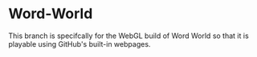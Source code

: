 # Word-World

This branch is specifcally for the WebGL build of Word World so that it
is playable using GitHub's built-in webpages.
